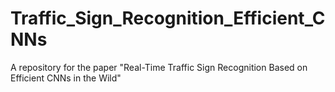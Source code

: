 # Traffic_Sign_Recognition_Efficient_CNNs
A repository for the paper "Real-Time Traffic Sign Recognition Based on Efficient CNNs in the Wild"
